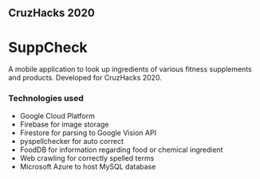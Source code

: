 ## CruzHacks 2020
# SuppCheck
A mobile application to look up ingredients of various fitness supplements and products. Developed for CruzHacks 2020.

### **Technologies used**
- Google Cloud Platform
- Firebase for image storage
- Firestore for parsing to Google Vision API
- pyspellchecker for auto correct
- FoodDB for information regarding food or chemical ingredient
- Web crawling for correctly spelled terms
- Microsoft Azure to host MySQL database
